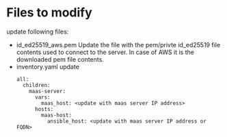 # Files to modify
update following files:
  - id_ed25519_aws.pem
    Update the file with the pem/privte id_ed25519 file contents used to connect to the server.
    In case of AWS it is the downloaded pem file contents.
  - inventory.yaml
    update
      ```
      all:
        children:
          maas-server:
            vars:
              maas_host: <update with maas server IP address>
            hosts:
              maas-host:
                ansible_host: <update with maas server IP address or FQDN>
      ```
